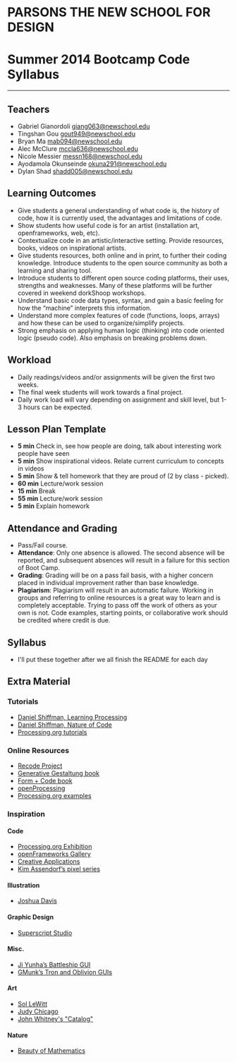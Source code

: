 # PARSONS THE NEW SCHOOL FOR DESIGN
# Summer 2014 Bootcamp Code Syllabus
-------------------------------------------------------------------

## Teachers

* Gabriel Gianordoli <giang063@newschool.edu>
* Tingshan Gou <gout949@newschool.edu>
* Bryan Ma <mab094@newschool.edu>
* Alec McClure <mccla636@newschool.edu>
* Nicole Messier <messn168@newschool.edu>
* Ayodamola Okunseinde <okuna291@newschool.edu>
* Dylan Shad <shadd005@newschool.edu>

## Learning Outcomes
* Give students a general understanding of what code is, the history of code, how it is currently used, the advantages and limitations of code.
* Show students how useful code is for an artist (installation art, openframeworks, web, etc).
* Contextualize code in an artistic/interactive setting. Provide resources, books, videos on inspirational artists.
* Give students resources, both online and in print, to further their coding knowledge.  Introduce students to the open source community as both a learning and sharing tool.
* Introduce students to different open source coding platforms, their uses, strengths and weaknesses. Many of these platforms will be further covered in weekend dorkShoop workshops.
* Understand basic code data types, syntax, and gain a basic feeling for how the “machine” interprets this information.
* Understand more complex features of code (functions, loops, arrays) and how these can be used to organize/simplify projects.
* Strong emphasis on applying human logic (thinking) into code oriented logic (pseudo code). Also emphasis on breaking problems down.

## Workload
* Daily readings/videos and/or assignments will be given the first two weeks.
* The final week students will work towards a final project.
* Daily work load will vary depending on assignment and skill level, but 1-3 hours can be expected.

## Lesson Plan Template
* **5 min** Check in, see how people are doing, talk about interesting work people have seen
* **5 min** Show inspirational videos. Relate current curriculum to concepts in videos
* **5 min** Show & tell homework that they are proud of (2 by class - picked).
* **60 min** Lecture/work session
* **15 min** Break
* **55 min** Lecture/work session
* **5 min** Explain homework

## Attendance and Grading
* Pass/Fail course.
* **Attendance**: Only one absence is allowed. The second absence will be reported, and
subsequent absences will result in a failure for this section of Boot Camp.
* **Grading**: Grading will be on a pass fail basis, with a higher concern placed in individual
improvement rather than base knowledge.
* **Plagiarism**: Plagiarism will result in an automatic failure. Working in groups and referring to online resources is a great way to learn and is completely acceptable. Trying to pass off the work of others as your own is not. Code examples, starting points, or collaborative work should be credited where credit is due.

## Syllabus
* I'll put these together after we all finish the README for each day

## Extra Material
### Tutorials
* [Daniel Shiffman, Learning Processing](http://www.learningprocessing.com)
* [Daniel Shiffman, Nature of Code](http://natureofcode.com/book)
* [Processing.org tutorials](http://processing.org/tutorials)

### Online Resources
* [Recode Project](http://recodeproject.com)
* [Generative Gestaltung book](http://www.generative-gestaltung.de/code)
* [Form + Code book](http://formandcode.com/code-examples)
* [openProcessing](http://openprocessing.org)
* [Processing.org examples](http://processing.org/examples/)

### Inspiration
#### Code
* [Processing.org Exhibition](http://processing.org/exhibition)
* [openFrameworks Gallery](http://openframeworks.cc/gallery)
* [Creative Applications](http://www.creativeapplications.net)
* [Kim Assendorf’s pixel series](http://kimasendorf.com/)

#### Illustration
* [Joshua Davis](http://www.joshuadavis.com)

#### Graphic Design
* [Superscript Studio](http://www.super-script.com/v2/fr/super/page/projets/design-graphique/nuits-sonores-2013108)

#### Misc.
* [Ji Yunha’s Battleship GUI](http://jiyunha.com/Battleship)
* [GMunk’s Tron and Oblivion GUIs](http://work.gmunk.com/)

#### Art
* [Sol LeWitt](http://en.wikipedia.org/wiki/Sol_LeWitt)
* [Judy Chicago](http://www.judychicago.com/gallery.php?name=Minimal+Works+Gallery)
* [John Whitney's "Catalog"](https://www.youtube.com/watch?v=TbV7loKp69s)

#### Nature
* [Beauty of Mathematics](https://vimeo.com/77330591)